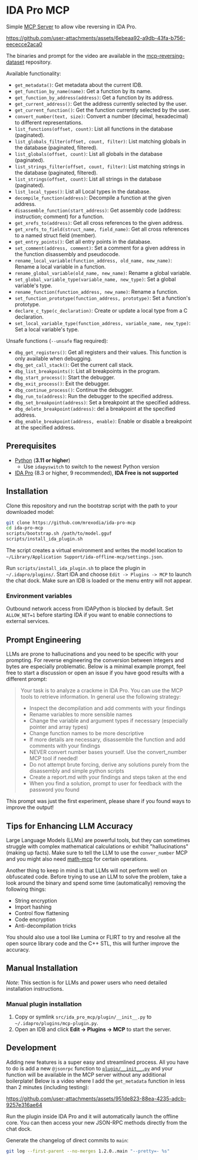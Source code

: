 # IDA Pro MCP

Simple [MCP Server](https://modelcontextprotocol.io/introduction) to allow vibe reversing in IDA Pro.

https://github.com/user-attachments/assets/6ebeaa92-a9db-43fa-b756-eececce2aca0

The binaries and prompt for the video are available in the [mcp-reversing-dataset](https://github.com/mrexodia/mcp-reversing-dataset) repository.

Available functionality:

- `get_metadata()`: Get metadata about the current IDB.
- `get_function_by_name(name)`: Get a function by its name.
- `get_function_by_address(address)`: Get a function by its address.
- `get_current_address()`: Get the address currently selected by the user.
- `get_current_function()`: Get the function currently selected by the user.
- `convert_number(text, size)`: Convert a number (decimal, hexadecimal) to different representations.
- `list_functions(offset, count)`: List all functions in the database (paginated).
- `list_globals_filter(offset, count, filter)`: List matching globals in the database (paginated, filtered).
- `list_globals(offset, count)`: List all globals in the database (paginated).
- `list_strings_filter(offset, count, filter)`: List matching strings in the database (paginated, filtered).
- `list_strings(offset, count)`: List all strings in the database (paginated).
- `list_local_types()`: List all Local types in the database.
- `decompile_function(address)`: Decompile a function at the given address.
- `disassemble_function(start_address)`: Get assembly code (address: instruction; comment) for a function.
- `get_xrefs_to(address)`: Get all cross references to the given address.
- `get_xrefs_to_field(struct_name, field_name)`: Get all cross references to a named struct field (member).
- `get_entry_points()`: Get all entry points in the database.
- `set_comment(address, comment)`: Set a comment for a given address in the function disassembly and pseudocode.
- `rename_local_variable(function_address, old_name, new_name)`: Rename a local variable in a function.
- `rename_global_variable(old_name, new_name)`: Rename a global variable.
- `set_global_variable_type(variable_name, new_type)`: Set a global variable's type.
- `rename_function(function_address, new_name)`: Rename a function.
- `set_function_prototype(function_address, prototype)`: Set a function's prototype.
- `declare_c_type(c_declaration)`: Create or update a local type from a C declaration.
- `set_local_variable_type(function_address, variable_name, new_type)`: Set a local variable's type.

Unsafe functions (`--unsafe` flag required):

- `dbg_get_registers()`: Get all registers and their values. This function is only available when debugging.
- `dbg_get_call_stack()`: Get the current call stack.
- `dbg_list_breakpoints()`: List all breakpoints in the program.
- `dbg_start_process()`: Start the debugger.
- `dbg_exit_process()`: Exit the debugger.
- `dbg_continue_process()`: Continue the debugger.
- `dbg_run_to(address)`: Run the debugger to the specified address.
- `dbg_set_breakpoint(address)`: Set a breakpoint at the specified address.
- `dbg_delete_breakpoint(address)`: del a breakpoint at the specified address.
- `dbg_enable_breakpoint(address, enable)`: Enable or disable a breakpoint at the specified address.

## Prerequisites

- [Python](https://www.python.org/downloads/) (**3.11 or higher**)
  - Use `idapyswitch` to switch to the newest Python version
- [IDA Pro](https://hex-rays.com/ida-pro) (8.3 or higher, 9 recommended), **IDA Free is not supported**

## Installation

Clone this repository and run the bootstrap script with the path to your
downloaded model:

```sh
git clone https://github.com/mrexodia/ida-pro-mcp
cd ida-pro-mcp
scripts/bootstrap.sh /path/to/model.gguf
scripts/install_ida_plugin.sh
```

The script creates a virtual environment and writes the model location to
`~/Library/Application Support/ida-offline-mcp/settings.json`.

Run `scripts/install_ida_plugin.sh` to place the plugin in
`~/.idapro/plugins/`.  Start IDA and choose `Edit -> Plugins -> MCP` to launch
the chat dock.  Make sure an IDB is loaded or the menu entry will not appear.

### Environment variables

Outbound network access from IDAPython is blocked by default.  Set `ALLOW_NET=1`
before starting IDA if you want to enable connections to external services.

## Prompt Engineering

LLMs are prone to hallucinations and you need to be specific with your prompting. For reverse engineering the conversion between integers and bytes are especially problematic. Below is a minimal example prompt, feel free to start a discussion or open an issue if you have good results with a different prompt:

> Your task is to analyze a crackme in IDA Pro. You can use the MCP tools to retrieve information. In general use the following strategy:
> - Inspect the decompilation and add comments with your findings
> - Rename variables to more sensible names
> - Change the variable and argument types if necessary (especially pointer and array types)
> - Change function names to be more descriptive
> - If more details are necessary, disassemble the function and add comments with your findings
> - NEVER convert number bases yourself. Use the convert_number MCP tool if needed!
> - Do not attempt brute forcing, derive any solutions purely from the disassembly and simple python scripts
> - Create a report.md with your findings and steps taken at the end
> - When you find a solution, prompt to user for feedback with the password you found

This prompt was just the first experiment, please share if you found ways to improve the output!

## Tips for Enhancing LLM Accuracy

Large Language Models (LLMs) are powerful tools, but they can sometimes struggle with complex mathematical calculations or exhibit "hallucinations" (making up facts). Make sure to tell the LLM to use the `conver_number` MCP and you might also need [math-mcp](https://github.com/EthanHenrickson/math-mcp) for certain operations.

Another thing to keep in mind is that LLMs will not perform well on obfuscated code. Before trying to use an LLM to solve the problem, take a look around the binary and spend some time (automatically) removing the following things:

- String encryption
- Import hashing
- Control flow flattening
- Code encryption
- Anti-decompilation tricks

You should also use a tool like Lumina or FLIRT to try and resolve all the open source library code and the C++ STL, this will further improve the accuracy.


## Manual Installation

_Note_: This section is for LLMs and power users who need detailed installation instructions.

### Manual plugin installation
1. Copy or symlink `src/ida_pro_mcp/plugin/__init__.py` to `~/.idapro/plugins/mcp-plugin.py`.
2. Open an IDB and click **Edit -> Plugins -> MCP** to start the server.



## Development

Adding new features is a super easy and streamlined process. All you have to do is add a new `@jsonrpc` function to [`plugin/__init__.py`](https://github.com/mrexodia/ida-pro-mcp/blob/164df8cf4ae251cc9cc0f464591fa6df8e0d9df4/src/ida_pro_mcp/plugin/__init__.py#L406-L419) and your function will be available in the MCP server without any additional boilerplate! Below is a video where I add the `get_metadata` function in less than 2 minutes (including testing):

https://github.com/user-attachments/assets/951de823-88ea-4235-adcb-9257e316ae64

Run the plugin inside IDA Pro and it will automatically launch the offline core.
You can then access your new JSON-RPC methods directly from the chat dock.

Generate the changelog of direct commits to `main`:

```sh
git log --first-parent --no-merges 1.2.0..main "--pretty=- %s"
```
